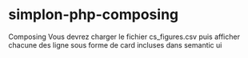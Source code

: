 # simplon-php-composing

Composing
Vous devrez charger le fichier cs_figures.csv puis afficher chacune des ligne sous forme de card incluses dans semantic ui
